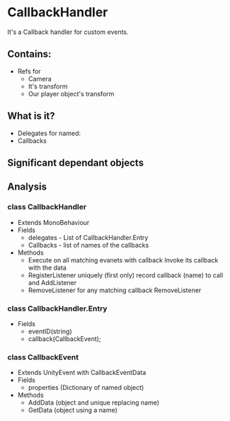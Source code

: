 # CallbackHandler

It's a Callback handler for custom events.

## Contains:
* Refs for
  * Camera
  * It's transform
  * Our player object's transform

## What is it?
* Delegates for named:
* Callbacks

## Significant dependant objects

## Analysis

### class CallbackHandler
* Extends MonoBehaviour
* Fields
  * delegates - List of CallbackHandler.Entry
  * Callbacks - list of names of the callbacks
* Methods
  * Execute on all matching evanets with callback Invoke its callback with the data
  * RegisterListener uniquely (first only) record callback (name) to call and AddListener
  * RemoveListener for any matching callback RemoveListener

### class CallbackHandler.Entry
* Fields
  * eventID(string)
  * callback(CallbackEvent);

### class CallbackEvent
* Extends UnityEvent with CallbackEventData
* Fields
  * properties (Dictionary of named object)
* Methods
  * AddData (object and unique replacing name)
  * GetData (object using a name)
